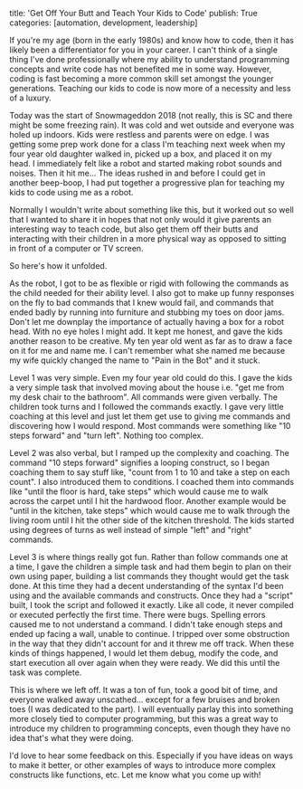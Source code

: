 title: 'Get Off Your Butt and Teach Your Kids to Code'
publish: True
categories: [automation, development, leadership]

If you're my age (born in the early 1980s) and know how to code, then it has likely been a differentiator for you in your career. I can't think of a single thing I've done professionally where my ability to understand programming concepts and write code has not benefited me in some way. However, coding is fast becoming a more common skill set amongst the younger generations. Teaching our kids to code is now more of a necessity and less of a luxury.

<!-- READMORE -->

Today was the start of Snowmageddon 2018 (not really, this is SC and there might be some freezing rain). It was cold and wet outside and everyone was holed up indoors. Kids were restless and parents were on edge. I was getting some prep work done for a class I'm teaching next week when my four year old daughter walked in, picked up a box, and placed it on my head. I immediately felt like a robot and started making robot sounds and noises. Then it hit me... The ideas rushed in and before I could get in another beep-boop, I had put together a progressive plan for teaching my kids to code using me as a robot.

Normally I wouldn't write about something like this, but it worked out so well that I wanted to share it in hopes that not only would it give parents an interesting way to teach code, but also get them off their butts and interacting with their children in a more physical way as opposed to sitting in front of a computer or TV screen.

So here's how it unfolded.

As the robot, I got to be as flexible or rigid with following the commands as the child needed for their ability level. I also got to make up funny responses on the fly to bad commands that I knew would fail, and commands that ended badly by running into furniture and stubbing my toes on door jams. Don't let me downplay the importance of actually having a box for a robot head. With no eye holes I might add. It kept me honest, and gave the kids another reason to be creative. My ten year old went as far as to draw a face on it for me and name me. I can't remember what she named me because my wife quickly changed the name to "Pain in the Bot" and it stuck.

Level 1 was very simple. Even my four year old could do this. I gave the kids a very simple task that involved moving about the house i.e. "get me from my desk chair to the bathroom". All commands were given verbally. The children took turns and I followed the commands exactly. I gave very little coaching at this level and just let them get use to giving me commands and discovering how I would respond. Most commands were something like "10 steps forward" and "turn left". Nothing too complex.

Level 2 was also verbal, but I ramped up the complexity and coaching. The command "10 steps forward" signifies a looping construct, so I began coaching them to say stuff like, "count from 1 to 10 and take a step on each count". I also introduced them to conditions. I coached them into commands like "until the floor is hard, take steps" which would cause me to walk across the carpet until I hit the hardwood floor. Another example would be "until in the kitchen, take steps" which would cause me to walk through the living room until I hit the other side of the kitchen threshold. The kids started using degrees of turns as well instead of simple "left" and "right" commands.

Level 3 is where things really got fun. Rather than follow commands one at a time, I gave the children a simple task and had them begin to plan on their own using paper, building a list commands they thought would get the task done. At this time they had a decent understanding of the syntax I'd been using and the available commands and constructs. Once they had a "script" built, I took the script and followed it exactly. Like all code, it never compiled or executed perfectly the first time. There were bugs. Spelling errors caused me to not understand a command. I didn't take enough steps and ended up facing a wall, unable to continue. I tripped over some obstruction in the way that they didn't account for and it threw me off track. When these kinds of things happened, I would let them debug, modify the code, and start execution all over again when they were ready. We did this until the task was complete.

This is where we left off. It was a ton of fun, took a good bit of time, and everyone walked away unscathed... except for a few bruises and broken toes (I was dedicated to the part). I will eventually parlay this into something more closely tied to computer programming, but this was a great way to introduce my children to programming concepts, even though they have no idea that's what they were doing. 

I'd love to hear some feedback on this. Especially if you have ideas on ways to make it better, or other examples of ways to introduce more complex constructs like functions, etc. Let me know what you come up with!
